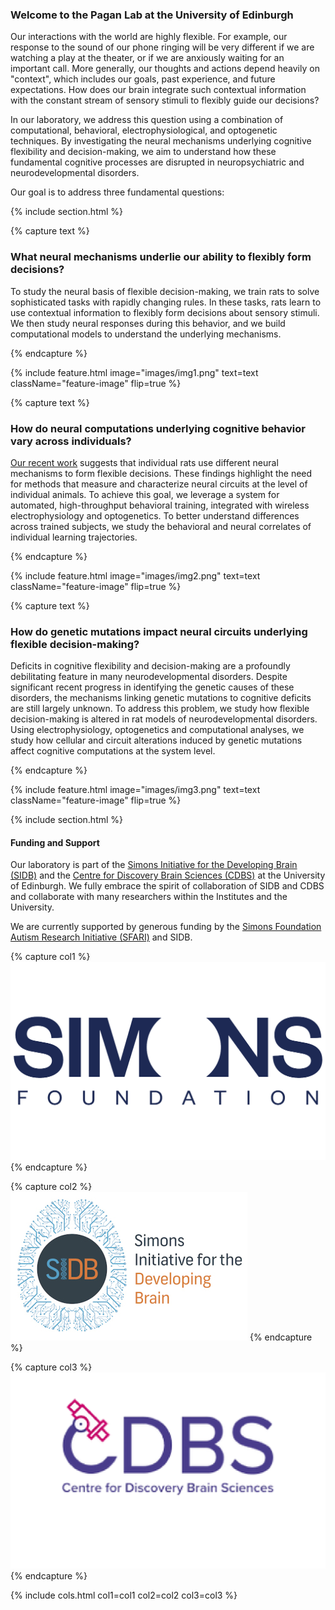 ---
---

### Welcome to the Pagan Lab at the University of Edinburgh

Our interactions with the world are highly flexible. For example, our response to the sound of our phone ringing will be very different if we are watching a play at the theater, or if we are anxiously waiting for an important call. More generally, our thoughts and actions depend heavily on "context", which includes our goals, past experience, and future expectations. How does our brain integrate such contextual information with the constant stream of sensory stimuli to flexibly guide our decisions?

In our laboratory, we address this question using a combination of computational, behavioral, electrophysiological, and optogenetic techniques. By investigating the neural mechanisms underlying cognitive flexibility and decision-making, we aim to understand how these fundamental cognitive processes are disrupted in neuropsychiatric and neurodevelopmental disorders.

Our goal is to address three fundamental questions:


{% include section.html %}


{% capture text %}

### What neural mechanisms underlie our ability to flexibly form decisions?

To study the neural basis of flexible decision-making, we train rats to solve sophisticated tasks with rapidly changing rules. In these tasks, rats learn to use contextual information to flexibly form decisions about sensory stimuli. We then study neural responses during this behavior, and we build computational models to understand the underlying mechanisms.

{% endcapture %}


{%
  include feature.html
  image="images/img1.png"
  text=text
  className="feature-image"
  flip=true
%}



{% capture text %}

### How do neural computations underlying cognitive behavior vary across individuals?

[Our recent work](https://doi.org/gsx659) suggests that individual rats use different neural mechanisms to form flexible decisions. These findings highlight the need for methods that measure and characterize neural circuits at the level of individual animals. To achieve this goal, we leverage a system for automated, high-throughput behavioral training, integrated with wireless electrophysiology and optogenetics. To better understand differences across trained subjects, we study the behavioral and neural correlates of individual learning trajectories.

{% endcapture %}


{%
  include feature.html
  image="images/img2.png"
  text=text
  className="feature-image"
  flip=true
%}





{% capture text %}

### How do genetic mutations impact neural circuits underlying flexible decision-making?

Deficits in cognitive flexibility and decision-making are a profoundly debilitating feature in many neurodevelopmental disorders. Despite significant recent progress in identifying the genetic causes of these disorders, the mechanisms linking genetic mutations to cognitive deficits are still largely unknown. To address this problem, we study how flexible decision-making is altered in rat models of neurodevelopmental disorders. Using electrophysiology, optogenetics and computational analyses, we study how cellular and circuit alterations induced by genetic mutations affect cognitive computations at the system level. 

{% endcapture %}


{%
  include feature.html
  image="images/img3.png"
  text=text
  className="feature-image"
  flip=true
%}




{% include section.html %}


#### Funding and Support


Our laboratory is part of the [Simons Initiative for the Developing Brain (SIDB)](https://sidb.org.uk/) and the [Centre for Discovery Brain Sciences (CDBS)](https://discovery-brain-sciences.ed.ac.uk/) at the University of Edinburgh. We fully embrace the spirit of collaboration of SIDB and CDBS and collaborate with many researchers within the Institutes and the University.

We are currently supported by generous funding by the [Simons Foundation Autism Research Initiative (SFARI)](https://www.sfari.org/) and SIDB.


{% capture col1 %}
<img src="images/simons2.png">
{% endcapture %}

{% capture col2 %}
<img src="images/sidb.jpg">
{% endcapture %}

{% capture col3 %}
<img src="images/cdbs4.png">
{% endcapture %}


{% include cols.html col1=col1 col2=col2 col3=col3 %}




